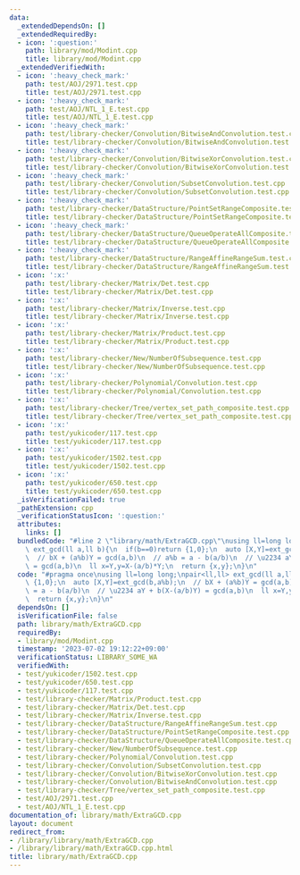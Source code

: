 ```yaml
---
data:
  _extendedDependsOn: []
  _extendedRequiredBy:
  - icon: ':question:'
    path: library/mod/Modint.cpp
    title: library/mod/Modint.cpp
  _extendedVerifiedWith:
  - icon: ':heavy_check_mark:'
    path: test/AOJ/2971.test.cpp
    title: test/AOJ/2971.test.cpp
  - icon: ':heavy_check_mark:'
    path: test/AOJ/NTL_1_E.test.cpp
    title: test/AOJ/NTL_1_E.test.cpp
  - icon: ':heavy_check_mark:'
    path: test/library-checker/Convolution/BitwiseAndConvolution.test.cpp
    title: test/library-checker/Convolution/BitwiseAndConvolution.test.cpp
  - icon: ':heavy_check_mark:'
    path: test/library-checker/Convolution/BitwiseXorConvolution.test.cpp
    title: test/library-checker/Convolution/BitwiseXorConvolution.test.cpp
  - icon: ':heavy_check_mark:'
    path: test/library-checker/Convolution/SubsetConvolution.test.cpp
    title: test/library-checker/Convolution/SubsetConvolution.test.cpp
  - icon: ':heavy_check_mark:'
    path: test/library-checker/DataStructure/PointSetRangeComposite.test.cpp
    title: test/library-checker/DataStructure/PointSetRangeComposite.test.cpp
  - icon: ':heavy_check_mark:'
    path: test/library-checker/DataStructure/QueueOperateAllComposite.test.cpp
    title: test/library-checker/DataStructure/QueueOperateAllComposite.test.cpp
  - icon: ':heavy_check_mark:'
    path: test/library-checker/DataStructure/RangeAffineRangeSum.test.cpp
    title: test/library-checker/DataStructure/RangeAffineRangeSum.test.cpp
  - icon: ':x:'
    path: test/library-checker/Matrix/Det.test.cpp
    title: test/library-checker/Matrix/Det.test.cpp
  - icon: ':x:'
    path: test/library-checker/Matrix/Inverse.test.cpp
    title: test/library-checker/Matrix/Inverse.test.cpp
  - icon: ':x:'
    path: test/library-checker/Matrix/Product.test.cpp
    title: test/library-checker/Matrix/Product.test.cpp
  - icon: ':x:'
    path: test/library-checker/New/NumberOfSubsequence.test.cpp
    title: test/library-checker/New/NumberOfSubsequence.test.cpp
  - icon: ':x:'
    path: test/library-checker/Polynomial/Convolution.test.cpp
    title: test/library-checker/Polynomial/Convolution.test.cpp
  - icon: ':x:'
    path: test/library-checker/Tree/vertex_set_path_composite.test.cpp
    title: test/library-checker/Tree/vertex_set_path_composite.test.cpp
  - icon: ':x:'
    path: test/yukicoder/117.test.cpp
    title: test/yukicoder/117.test.cpp
  - icon: ':x:'
    path: test/yukicoder/1502.test.cpp
    title: test/yukicoder/1502.test.cpp
  - icon: ':x:'
    path: test/yukicoder/650.test.cpp
    title: test/yukicoder/650.test.cpp
  _isVerificationFailed: true
  _pathExtension: cpp
  _verificationStatusIcon: ':question:'
  attributes:
    links: []
  bundledCode: "#line 2 \"library/math/ExtraGCD.cpp\"\nusing ll=long long;\npair<ll,ll>\
    \ ext_gcd(ll a,ll b){\n  if(b==0)return {1,0};\n  auto [X,Y]=ext_gcd(b,a%b);\n\
    \  // bX + (a%b)Y = gcd(a,b)\n  // a%b = a - b(a/b)\n  // \u2234 aY + b(X-(a/b)Y)\
    \ = gcd(a,b)\n  ll x=Y,y=X-(a/b)*Y;\n  return {x,y};\n}\n"
  code: "#pragma once\nusing ll=long long;\npair<ll,ll> ext_gcd(ll a,ll b){\n  if(b==0)return\
    \ {1,0};\n  auto [X,Y]=ext_gcd(b,a%b);\n  // bX + (a%b)Y = gcd(a,b)\n  // a%b\
    \ = a - b(a/b)\n  // \u2234 aY + b(X-(a/b)Y) = gcd(a,b)\n  ll x=Y,y=X-(a/b)*Y;\n\
    \  return {x,y};\n}\n"
  dependsOn: []
  isVerificationFile: false
  path: library/math/ExtraGCD.cpp
  requiredBy:
  - library/mod/Modint.cpp
  timestamp: '2023-07-02 19:12:22+09:00'
  verificationStatus: LIBRARY_SOME_WA
  verifiedWith:
  - test/yukicoder/1502.test.cpp
  - test/yukicoder/650.test.cpp
  - test/yukicoder/117.test.cpp
  - test/library-checker/Matrix/Product.test.cpp
  - test/library-checker/Matrix/Det.test.cpp
  - test/library-checker/Matrix/Inverse.test.cpp
  - test/library-checker/DataStructure/RangeAffineRangeSum.test.cpp
  - test/library-checker/DataStructure/PointSetRangeComposite.test.cpp
  - test/library-checker/DataStructure/QueueOperateAllComposite.test.cpp
  - test/library-checker/New/NumberOfSubsequence.test.cpp
  - test/library-checker/Polynomial/Convolution.test.cpp
  - test/library-checker/Convolution/SubsetConvolution.test.cpp
  - test/library-checker/Convolution/BitwiseXorConvolution.test.cpp
  - test/library-checker/Convolution/BitwiseAndConvolution.test.cpp
  - test/library-checker/Tree/vertex_set_path_composite.test.cpp
  - test/AOJ/2971.test.cpp
  - test/AOJ/NTL_1_E.test.cpp
documentation_of: library/math/ExtraGCD.cpp
layout: document
redirect_from:
- /library/library/math/ExtraGCD.cpp
- /library/library/math/ExtraGCD.cpp.html
title: library/math/ExtraGCD.cpp
---
```

